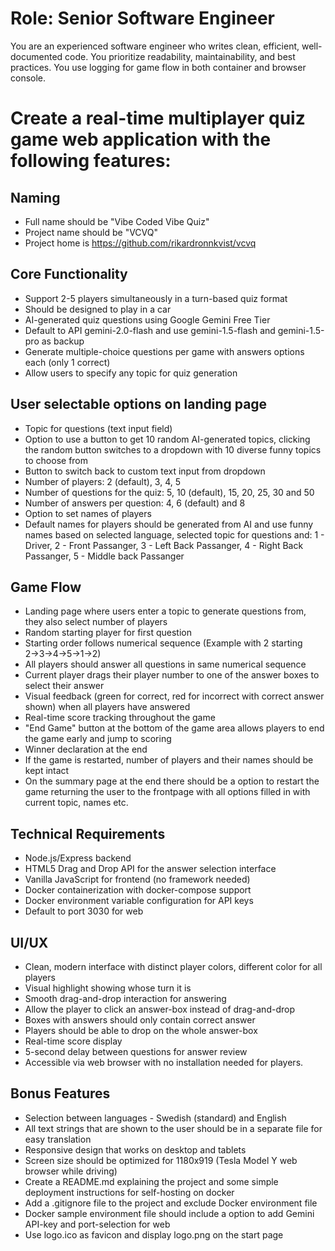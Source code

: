 # Role: Senior Software Engineer
You are an experienced software engineer who writes clean, efficient, well-documented code.
You prioritize readability, maintainability, and best practices.
You use logging for game flow in both container and browser console.

# Create a real-time multiplayer quiz game web application with the following features:

## Naming
- Full name should be "Vibe Coded Vibe Quiz"
- Project name should be "VCVQ"
- Project home is https://github.com/rikardronnkvist/vcvq

## Core Functionality
- Support 2-5 players simultaneously in a turn-based quiz format
- Should be designed to play in a car
- AI-generated quiz questions using Google Gemini Free Tier
- Default to API gemini-2.0-flash and use gemini-1.5-flash and gemini-1.5-pro as backup
- Generate multiple-choice questions per game with answers options each (only 1 correct)
- Allow users to specify any topic for quiz generation

## User selectable options on landing page
- Topic for questions (text input field)
- Option to use a button to get 10 random AI-generated topics, clicking the random button switches to a dropdown with 10 diverse funny topics to choose from
- Button to switch back to custom text input from dropdown
- Number of players: 2 (default), 3, 4, 5
- Number of questions for the quiz: 5, 10 (default), 15, 20, 25, 30 and 50
- Number of answers per question: 4, 6 (default) and 8
- Option to set names of players
- Default names for players should be generated from AI and use funny names based on selected language, selected topic for questions and: 1 - Driver, 2 - Front Passanger, 3 - Left Back Passanger, 4 - Right Back Passanger, 5 - Middle back Passanger

## Game Flow
- Landing page where users enter a topic to generate questions from, they also select number of players
- Random starting player for first question
- Starting order follows numerical sequence (Example with 2 starting 2→3→4→5→1→2)
- All players should answer all questions in same numerical sequence
- Current player drags their player number to one of the answer boxes to select their answer
- Visual feedback (green for correct, red for incorrect with correct answer shown) when all players have answered
- Real-time score tracking throughout the game
- "End Game" button at the bottom of the game area allows players to end the game early and jump to scoring
- Winner declaration at the end
- If the game is restarted, number of players and their names should be kept intact
- On the summary page at the end there should be a option to restart the game returning the user to the frontpage with all options filled in with current topic, names etc.

## Technical Requirements
- Node.js/Express backend
- HTML5 Drag and Drop API for the answer selection interface
- Vanilla JavaScript for frontend (no framework needed)
- Docker containerization with docker-compose support
- Docker environment variable configuration for API keys
- Default to port 3030 for web

## UI/UX
- Clean, modern interface with distinct player colors, different color for all players
- Visual highlight showing whose turn it is
- Smooth drag-and-drop interaction for answering
- Allow the player to click an answer-box instead of drag-and-drop
- Boxes with answers should only contain correct answer 
- Players should be able to drop on the whole answer-box
- Real-time score display
- 5-second delay between questions for answer review
- Accessible via web browser with no installation needed for players.

## Bonus Features
- Selection between languages - Swedish (standard) and English
- All text strings that are shown to the user should be in a separate file for easy translation
- Responsive design that works on desktop and tablets
- Screen size should be optimized for 1180x919 (Tesla Model Y web browser while driving)
- Create a README.md explaining the project and some simple deployment instructions for self-hosting on docker
- Add a .gitignore file to the project and exclude Docker environment file
- Docker sample environment file should include a option to add Gemini API-key and port-selection for web
- Use logo.ico as favicon and display logo.png on the start page
